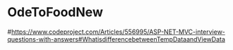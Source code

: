 # OdeToFoodNew
#https://www.codeproject.com/Articles/556995/ASP-NET-MVC-interview-questions-with-answers#WhatisdifferencebetweenTempDataandViewData
